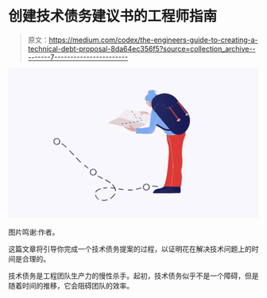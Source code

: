 # 创建技术债务建议书的工程师指南

> 原文：<https://medium.com/codex/the-engineers-guide-to-creating-a-technical-debt-proposal-8da64ec356f5?source=collection_archive---------7----------------------->

![](img/79cc1b3d99b50fbeeb1a7b963cfb0387.png)

图片鸣谢:作者。

这篇文章将引导你完成一个技术债务提案的过程，以证明花在解决技术问题上的时间是合理的。

技术债务是工程团队生产力的慢性杀手。起初，技术债务似乎不是一个障碍，但是随着时间的推移，它会阻碍团队的效率。